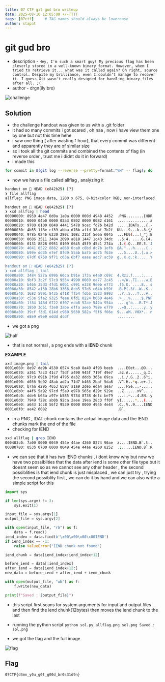 ```yaml
---
title: 07 CTF git gud bro writeup
date: 2025-08-16 12:05:00 +/-TTTT
tags: [07ctf]     # TAG names should always be lowercase
author: stapat
---
```




# git gud bro

- description -
```Hey, I'm such a smart guy! My precious flag has been cleverly stored in a well-known binary format. However, when I tried to retrieve it... what was it called again? Oh right, source control. Despite my brilliance, even I couldn't manage to recover it. I guess Git wasn't really designed for handling binary files after all. ;(```
- author - drgn(ily bro)

![challenge](https://raw.githubusercontent.com/E-HAX/writeups/main/2025/07ctf/forensics/getgitgoodbro/challenge.png)
## Solution

-  the challenge handout was given to us with a .git folder 
- it had so many commits i got scared , oh naa , now i have view them one by one but not this time hehe
- i saw one thing ( after wasting 1 hour), that every commit was different and apparently they are of similar size 
- so i took all the git commits and combined the contents of flag (in reverse order , trust me i didnt do it in forward)
- i made this 


```bash
for commit in $(git log --reverse --pretty=format:"%H" -- flag); do     git show $commit:flag >> allflag; done
```


- now we have a file called allflag , analyzing it


```bash
handout on  HEAD (e842b25) [?] 
❯ file allflag 
allflag: PNG image data, 1200 x 675, 8-bit/color RGB, non-interlaced

handout on  HEAD (e842b25) [?] 
❯ xxd allflag | head
00000000: 8950 4e47 0d0a 1a0a 0000 000d 4948 4452  .PNG........IHDR
00000010: 0000 04b0 0000 02a3 0802 0000 0082 d161  ...............a
00000020: 9700 0100 0049 4441 5478 9cec fd7b b42d  .....IDATx...{.-
00000030: 4b55 1f8e cf39 abba d76b affd 38af 7b2f  KU...9...k..8.{/
00000040: 978b 0246 6230 280c 108c 215f 5e6a 0045  ...Fb0(...!_^j.E
00000050: 0606 3511 3484 2090 a818 1447 1c43 34dc  ..5.4. ....G.C4.
00000060: 0131 8828 0951 0109 0645 45f9 45c1 274a  .1.(.Q...EE.E.'J
00000070: 4041 0522 8882 a868 0ca0 c8bd dc7b 1efb  @A."...h.....{..
00000080: b99e dd35 e7ef 8fd9 55ab ba7b ad75 f63e  ...5....U..{.u.>
00000090: 67df 8758 9f71 c63a 6bf7 eaae aec7 ac59  g..X.q.:k......Y

handout on  HEAD (e842b25) [?] 
❯ xxd allflag | tail
00080a00: 3484 527a 699b 66ca b91e 173a e4a0 c69c  4.Rzi.f....:....
00080a10: 9bf3 3c2f 57c9 9554 4990 0080 ea77 2c45  ..</W..TI....w,E
00080a20: b466 35d3 4fd1 60b1 c991 e338 9eeb e773  .f5.O.`....8...s
00080a30: 8542 a150 28b6 3366 8cb5 57d6 c64b b59f  .B.P(.3f..W..K..
00080a40: 1682 5991 8435 df18 ff54 fdb6 1523 8993  ..Y..5...T...#..
00080a50: c53e 5fa2 9325 feae 0fd1 8224 b650 4e46  .>_..%.....$.PNF
00080a60: 1f84 148d 6722 6f07 ecb8 52ae 542a 954a  ....g"o...R.T*.J
00080a70: 18b0 3d51 f3e0 3abe effa aeeb 798e e779  ..=Q..:.....y..y
00080a80: 39cf f3d1 614d c980 5630 582a f5f6 f66e  9...aM..V0X*...n
00080a90: e8e9 e9e9 eddd dcdf                      ........
```

- we got a png 


![half](https://raw.githubusercontent.com/E-HAX/writeups/main/2025/07ctf/forensics/getgitgoodbro/half.png)


- that is not normal , a png ends with a **IEND** chunk

**EXAMPLE**


```bash
xxd image.png | tail
0001e060: 8e97 de9b 4530 6574 9ca0 8a40 4f93 beeb  ....E0et...@O...
0001e070: a361 7ac3 41c7 f5df a490 945f 719f 49e7  .az.A......_q.I.
0001e080: 97c9 691b 2f9d 4795 da32 dddb 365e 69ca  ..i./.G..2..6^i.
0001e090: d056 5e92 48ab ad2a 71d7 b465 2baf 5da8  .V^.H..*q..e+.].
0001e0a0: b7aa e295 4653 6597 a1a9 2de6 eda4 aea7  ....FSe...-.....
0001e0b0: a4f6 5a92 97cd f5a9 e978 565e d29c 929e  ..Z......xV^....
0001e0c0: dde6 b63a a97e b585 9734 8738 4efc be79  ...:.~...4.8N..y
0001e0d0: 7949 f28c ab0b 92ca 2aee 19ea 28c3 ff0f  yI......*...(...
0001e0e0: a643 1cc8 56f2 9539 0000 0000 4945 4e44  .C..V..9....IEND
0001e0f0: ae42 6082                                .B`.
```



- in a PNG , IDAT chunk contains the actual image data and the IEND chunks mark the end of the file
-  checking for IEND

```bash
xxd allflag | grep IEND
000403c0: 7a00 0000 0049 454e 44ae 4260 8274 90ae  z....IEND.B`.t..
00080780: 053b 0700 0000 0049 454e 44ae 4260 8252  .;.....IEND.B`.R
```


- we can see that it has two IEND chunks , i dont know why but now we have two possiblities that the data after iend is some other file type but it doesnt seem so as we cannot see any other header , the second possiblities is that iend chunk is just misplaced , we can just try , trying the second possiblity first , we can do it by hand and we can also write a simple script for this

```python
import sys

if len(sys.argv) != 3:
    sys.exit(1)

input_file = sys.argv[1]
output_file = sys.argv[2]

with open(input_file, "rb") as f:
    data = f.read()
iend_index = data.find(b'\x00\x00\x00\x00IEND')
if iend_index == -1:
    raise ValueError("IEND chunk not found")

iend_chunk = data[iend_index:iend_index+12]

before_iend = data[:iend_index]
after_iend = data[iend_index+12:]
new_data = before_iend + after_iend + iend_chunk

with open(output_file, "wb") as f:
    f.write(new_data)

print(f"Saved : {output_file}")
```


- this script first scans for system arguments for input and output files and then find the iend chunk(12bytes) then moves the iend chunk to the last 

- running the python script ```python sol.py allflag.png sol.png
Saved : sol.png```

- we got the flag and the full image 

![flag](https://raw.githubusercontent.com/E-HAX/writeups/main/2025/07ctf/forensics/getgitgoodbro/flag.png)

## Flag

```
07CTF{d4mn_y0u_g0t_g00d_br0s31d9n}
```